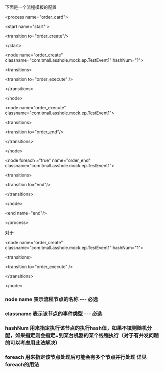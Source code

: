 下面是一个流程模板的配置



&lt;process name="order\_card"&gt;


> 

&lt;start name="start" &gt;


> > 

&lt;transition to="order\_create"/&gt;



> 

&lt;/start&gt;



> 

&lt;node name="order\_create"  classname="com.tmall.asshole.mock.ep.TestEvent1" hashNum="1"&gt;


> > 

&lt;transitions&gt;


> > > 

&lt;transition to="order\_execute" /&gt;



> > 

&lt;/transitions&gt;



> 

&lt;/node&gt;



> 

&lt;node name="order\_execute" classname="com.tmall.asshole.mock.ep.TestEvent1"&gt;


> > 

&lt;transitions&gt;


> > > 

&lt;transition to="order\_end"/&gt;



> > 

&lt;/transitions&gt;



> 

&lt;/node&gt;



> 

&lt;node foreach ="true"  name="order\_end"    classname="com.tmall.asshole.mock.ep.TestEvent1"&gt;


> > 

&lt;transitions&gt;


> > > 

&lt;transition to="end"/&gt;



> > 

&lt;/transitions&gt;



> 

&lt;/node&gt;




> 

&lt;end name="end"/&gt;




&lt;/process&gt;



对于


&lt;node name="order\_create"  classname="com.tmall.asshole.mock.ep.TestEvent1" hashNum="1"&gt;


> 

&lt;transitions&gt;


> > 

&lt;transition to="order\_execute" /&gt;



> 

&lt;/transitions&gt;


> 

&lt;/node&gt;



### node name 表示流程节点的名称   --- 必选 ###
### classname 表示该节点的事件类型  --- 必选 ###
### hashNum   用来指定执行该节点的执行hash值，如果不填则随机分配，如果指定则会指定=到某台机器的某个线程执行（对于有并发问题的可以考虑用此法解决） ###
### foreach  用来指定该节点处理后可能会有多个节点并行处理 详见foreach的用法 ###
